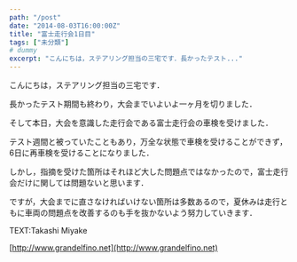 ```yaml
---
path: "/post"
date: "2014-08-03T16:00:00Z"
title: "富士走行会1日目"
tags: ["未分類"]
# dummy
excerpt: "こんにちは，ステアリング担当の三宅です．長かったテスト..."
---
```




[](03-1.jpg)

こんにちは，ステアリング担当の三宅です．

長かったテスト期間も終わり，大会までいよいよ一ヶ月を切りました．

そして本日，大会を意識した走行会である富士走行会の車検を受けました．

テスト週間と被っていたこともあり，万全な状態で車検を受けることができず，6日に再車検を受けることになりました．

しかし，指摘を受けた箇所はそれほど大した問題点ではなかったので，富士走行会だけに関しては問題ないと思います．

ですが，大会までに直さなければいけない箇所は多数あるので，夏休みは走行ともに車両の問題点を改善するのも手を抜かないよう努力していきます．

TEXT:Takashi Miyake

[http://www.grandelfino.net](http://www.grandelfino.net)

